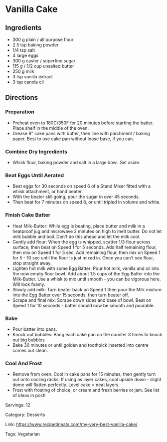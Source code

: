 # Vanilla Cake

## Ingredients
- 300 g plain / all purpose flour
- 2.5 tsp baking powder
- 1/4 tsp salt
- 4 large eggs
- 300 g caster / superfine sugar
- 115 g / 1/2 cup unsalted butter
- 250 g milk
- 3 tsp vanilla extract
- 3 tsp canola oil

## Directions

### Preparation
- Preheat oven to 180C/350F for 20 minutes before starting the batter. Place shelf in the middle of the oven.
- Grease 8" cake pans with butter, then line with parchment / baking paper. Best to use cake pan without loose base, if you can.

### Combine Dry Ingredients
- Whisk flour, baking powder and salt in a large bowl. Set aside.

### Beat Eggs Until Aerated
- Beat eggs for 30 seconds on speed 6 of a Stand Mixer fitted with a whisk attachment, or hand beater.
- With the beater still going, pour the sugar in over 45 seconds.
- Then beat for 7 minutes on speed 8, or until tripled in volume and white.

### Finish Cake Batter
- Heat Milk-Butter: While egg is beating, place butter and milk in a heatproof jug and microwave 2 minutes on high to melt butter. Do not let milk bubble and boil. Don't do this ahead and let the milk cool.
- Gently add flour: When the egg is whipped, scatter 1/3 flour across surface, then beat on Speed 1 for 5 seconds. Add half remaining flour, then mix on Speed 1 for 5 sec. Add remaining flour, then mix on Speed 1 for 5 - 10 sec until the flour is just mixed in. Once you can't see flour, stop straight away.
- Lighten hot milk with some Egg Batter: Pour hot milk, vanilla and oil into the now empty flour bowl. Add about 1.5 cups of the Egg Batter into the Milk-Butter. Use a whisk to mix until smooth - you can be vigorous here. Will look foamy.
- Slowly add milk: Turn beater back on Speed 1 then pour the Milk mixture into the Egg Batter over 15 seconds, then turn beater off.
- Scrape and final mix: Scrape down sides and base of bowl. Beat on Speed 1 for 10 seconds - batter should now be smooth and pourable.

### Bake
- Pour batter into pans.
- Knock out bubbles: Bang each cake pan on the counter 3 times to knock out big bubbles
- Bake 30 minutes or until golden and toothpick inserted into centre comes out clean.

### Cool And Frost
- Remove from oven. Cool in cake pans for 15 minutes, then gently turn out onto cooling racks. If using as layer cakes, cool upside down - slight dome will flatten perfectly. Level cake = neat layers.
- Frost with frosting of choice, or cream and fresh berries or jam. See list of ideas in post!

Servings: 12

Category: Desserts

Link: https://www.recipetineats.com/my-very-best-vanilla-cake/

Tags: Vegetarian
